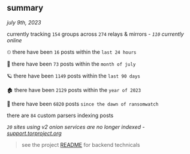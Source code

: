 
## summary
_july 9th, 2023_

currently tracking `154` groups across `274` relays & mirrors - _`110` currently online_

⏲ there have been `16` posts within the `last 24 hours`

🦈 there have been `73` posts within the `month of july`

🪐 there have been `1149` posts within the `last 90 days`

🏚 there have been `2129` posts within the `year of 2023`

🦕 there have been `6820` posts `since the dawn of ransomwatch`

there are `84` custom parsers indexing posts

_`20` sites using v2 onion services are no longer indexed - [support.torproject.org](https://support.torproject.org/onionservices/v2-deprecation/)_

> see the project [README](https://github.com/joshhighet/ransomwatch#ransomwatch--) for backend technicals
